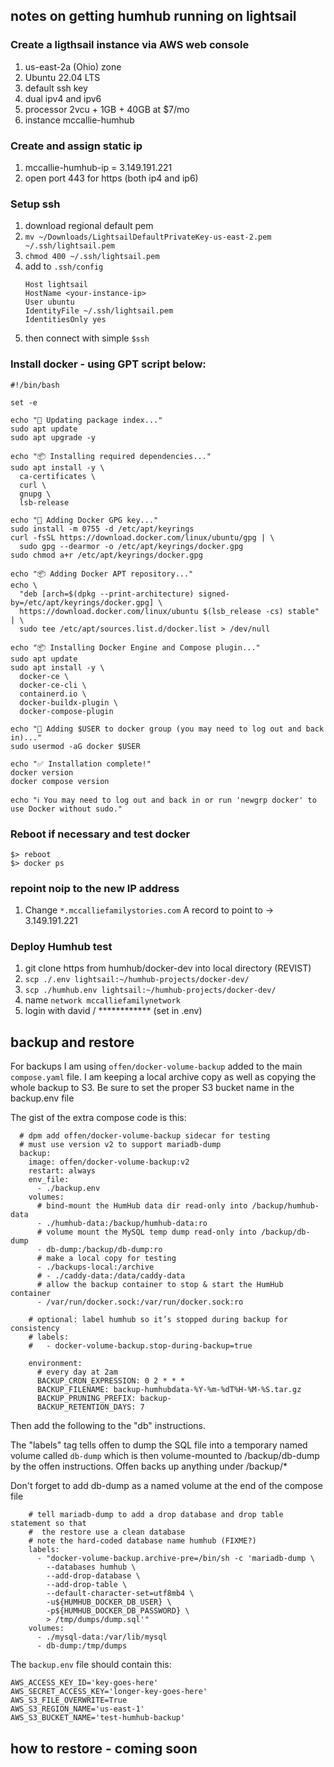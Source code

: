 ## notes on getting humhub running on lightsail

### Create a ligthsail instance via AWS web console
1. us-east-2a (Ohio) zone
1. Ubuntu 22.04 LTS
1. default ssh key
1. dual ipv4 and ipv6
1. processor 2vcu + 1GB + 40GB at $7/mo
1. instance mccallie-humhub

### Create and assign static ip
1. mccallie-humhub-ip = 3.149.191.221
1. open port 443 for https (both ip4 and ip6)

### Setup ssh
1. download regional default pem
1. `mv ~/Downloads/LightsailDefaultPrivateKey-us-east-2.pem ~/.ssh/lightsail.pem`
1. `chmod 400 ~/.ssh/lightsail.pem`
1. add to `.ssh/config`
    ```
    Host lightsail
    HostName <your-instance-ip>
    User ubuntu
    IdentityFile ~/.ssh/lightsail.pem
    IdentitiesOnly yes
    ```
1. then connect with simple `$ssh`


### Install docker - using GPT script below:
```
#!/bin/bash

set -e

echo "🧱 Updating package index..."
sudo apt update
sudo apt upgrade -y

echo "📦 Installing required dependencies..."
sudo apt install -y \
  ca-certificates \
  curl \
  gnupg \
  lsb-release

echo "🔑 Adding Docker GPG key..."
sudo install -m 0755 -d /etc/apt/keyrings
curl -fsSL https://download.docker.com/linux/ubuntu/gpg | \
  sudo gpg --dearmor -o /etc/apt/keyrings/docker.gpg
sudo chmod a+r /etc/apt/keyrings/docker.gpg

echo "📦 Adding Docker APT repository..."
echo \
  "deb [arch=$(dpkg --print-architecture) signed-by=/etc/apt/keyrings/docker.gpg] \
  https://download.docker.com/linux/ubuntu $(lsb_release -cs) stable" | \
  sudo tee /etc/apt/sources.list.d/docker.list > /dev/null

echo "📦 Installing Docker Engine and Compose plugin..."
sudo apt update
sudo apt install -y \
  docker-ce \
  docker-ce-cli \
  containerd.io \
  docker-buildx-plugin \
  docker-compose-plugin

echo "👤 Adding $USER to docker group (you may need to log out and back in)..."
sudo usermod -aG docker $USER

echo "✅ Installation complete!"
docker version
docker compose version

echo "ℹ️ You may need to log out and back in or run 'newgrp docker' to use Docker without sudo."
```
### Reboot if necessary and test docker
```
$> reboot
$> docker ps
```
### repoint noip to the new IP address
1. Change `*.mccalliefamilystories.com` A record to point to -> 3.149.191.221

### Deploy Humhub test
1. git clone https from humhub/docker-dev into local directory (REVIST)
1. `scp ./.env lightsail:~/humhub-projects/docker-dev/`
1. `scp ./humhub.env lightsail:~/humhub-projects/docker-dev/`
1. name `network mccalliefamilynetwork`
1. login with david / ************ (set in .env)

## backup and restore

For backups I am using `offen/docker-volume-backup` added to the main `compose.yaml` file. I am keeping a local archive copy as well as copying the whole backup to S3. Be sure to set the proper S3 bucket name in the backup.env file

The gist of the extra compose code is this:
```
  # dpm add offen/docker-volume-backup sidecar for testing
  # must use version v2 to support mariadb-dump
  backup:
    image: offen/docker-volume-backup:v2
    restart: always
    env_file:
      - ./backup.env
    volumes:
      # bind-mount the HumHub data dir read-only into /backup/humhub-data
      - ./humhub-data:/backup/humhub-data:ro
      # volume mount the MySQL temp dump read-only into /backup/db-dump
      - db-dump:/backup/db-dump:ro
      # make a local copy for testing
      - ./backups-local:/archive
      # - ./caddy-data:/data/caddy-data
      # allow the backup container to stop & start the HumHub container
      - /var/run/docker.sock:/var/run/docker.sock:ro      
    
    # optional: label humhub so it’s stopped during backup for consistency
    # labels:
    #   - docker-volume-backup.stop-during-backup=true
    
    environment:
      # every day at 2am
      BACKUP_CRON_EXPRESSION: 0 2 * * *
      BACKUP_FILENAME: backup-humhubdata-%Y-%m-%dT%H-%M-%S.tar.gz
      BACKUP_PRUNING_PREFIX: backup-
      BACKUP_RETENTION_DAYS: 7
```

Then add the following to the "db" instructions.

The "labels" tag tells offen to dump the SQL file into a temporary named volume called `db-dump` which is then volume-mounted to /backup/db-dump by the offen instructions.  Offen backs up anything under /backup/*

Don't forget to add db-dump as a named volume at the end of the compose file

```
    # tell mariadb-dump to add a drop database and drop table statement so that 
    #  the restore use a clean database
    # note the hard-coded database name humhub (FIXME?)
    labels:
      - "docker-volume-backup.archive-pre=/bin/sh -c 'mariadb-dump \
        --databases humhub \
        --add-drop-database \
        --add-drop-table \
        --default-character-set=utf8mb4 \
        -u${HUMHUB_DOCKER_DB_USER} \
        -p${HUMHUB_DOCKER_DB_PASSWORD} \
        > /tmp/dumps/dump.sql'"
    volumes:
      - ./mysql-data:/var/lib/mysql
      - db-dump:/tmp/dumps
```

The `backup.env` file should contain this:
```
AWS_ACCESS_KEY_ID='key-goes-here'
AWS_SECRET_ACCESS_KEY='longer-key-goes-here'
AWS_S3_FILE_OVERWRITE=True
AWS_S3_REGION_NAME='us-east-1'
AWS_S3_BUCKET_NAME='test-humhub-backup'
```

## how to restore - coming soon

